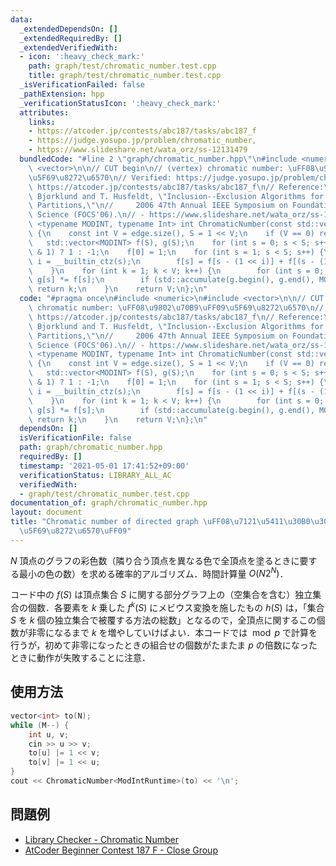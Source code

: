 ```yaml
---
data:
  _extendedDependsOn: []
  _extendedRequiredBy: []
  _extendedVerifiedWith:
  - icon: ':heavy_check_mark:'
    path: graph/test/chromatic_number.test.cpp
    title: graph/test/chromatic_number.test.cpp
  _isVerificationFailed: false
  _pathExtension: hpp
  _verificationStatusIcon: ':heavy_check_mark:'
  attributes:
    links:
    - https://atcoder.jp/contests/abc187/tasks/abc187_f
    - https://judge.yosupo.jp/problem/chromatic_number,
    - https://www.slideshare.net/wata_orz/ss-12131479
  bundledCode: "#line 2 \"graph/chromatic_number.hpp\"\n#include <numeric>\n#include\
    \ <vector>\n\n// CUT begin\n// (vertex) chromatic number: \uFF08\u9802\u70B9\uFF09\
    \u5F69\u8272\u6570\n// Verified: https://judge.yosupo.jp/problem/chromatic_number,\
    \ https://atcoder.jp/contests/abc187/tasks/abc187_f\n// Reference:\n// [1] A.\
    \ Bjorklund and T. Husfeldt, \"Inclusion--Exclusion Algorithms for Counting Set\
    \ Partitions,\"\n//     2006 47th Annual IEEE Symposium on Foundations of Computer\
    \ Science (FOCS'06).\n// - https://www.slideshare.net/wata_orz/ss-12131479\ntemplate\
    \ <typename MODINT, typename Int> int ChromaticNumber(const std::vector<Int> &edge)\
    \ {\n    const int V = edge.size(), S = 1 << V;\n    if (V == 0) return 0;\n \
    \   std::vector<MODINT> f(S), g(S);\n    for (int s = 0; s < S; s++) g[s] = (__builtin_popcount(s)\
    \ & 1) ? 1 : -1;\n    f[0] = 1;\n    for (int s = 1; s < S; s++) {\n        int\
    \ i = __builtin_ctz(s);\n        f[s] = f[s - (1 << i)] + f[(s - (1 << i)) & ~edge[i]];\n\
    \    }\n    for (int k = 1; k < V; k++) {\n        for (int s = 0; s < S; s++)\
    \ g[s] *= f[s];\n        if (std::accumulate(g.begin(), g.end(), MODINT(0)).val)\
    \ return k;\n    }\n    return V;\n};\n"
  code: "#pragma once\n#include <numeric>\n#include <vector>\n\n// CUT begin\n// (vertex)\
    \ chromatic number: \uFF08\u9802\u70B9\uFF09\u5F69\u8272\u6570\n// Verified: https://judge.yosupo.jp/problem/chromatic_number,\
    \ https://atcoder.jp/contests/abc187/tasks/abc187_f\n// Reference:\n// [1] A.\
    \ Bjorklund and T. Husfeldt, \"Inclusion--Exclusion Algorithms for Counting Set\
    \ Partitions,\"\n//     2006 47th Annual IEEE Symposium on Foundations of Computer\
    \ Science (FOCS'06).\n// - https://www.slideshare.net/wata_orz/ss-12131479\ntemplate\
    \ <typename MODINT, typename Int> int ChromaticNumber(const std::vector<Int> &edge)\
    \ {\n    const int V = edge.size(), S = 1 << V;\n    if (V == 0) return 0;\n \
    \   std::vector<MODINT> f(S), g(S);\n    for (int s = 0; s < S; s++) g[s] = (__builtin_popcount(s)\
    \ & 1) ? 1 : -1;\n    f[0] = 1;\n    for (int s = 1; s < S; s++) {\n        int\
    \ i = __builtin_ctz(s);\n        f[s] = f[s - (1 << i)] + f[(s - (1 << i)) & ~edge[i]];\n\
    \    }\n    for (int k = 1; k < V; k++) {\n        for (int s = 0; s < S; s++)\
    \ g[s] *= f[s];\n        if (std::accumulate(g.begin(), g.end(), MODINT(0)).val)\
    \ return k;\n    }\n    return V;\n};\n"
  dependsOn: []
  isVerificationFile: false
  path: graph/chromatic_number.hpp
  requiredBy: []
  timestamp: '2021-05-01 17:41:52+09:00'
  verificationStatus: LIBRARY_ALL_AC
  verifiedWith:
  - graph/test/chromatic_number.test.cpp
documentation_of: graph/chromatic_number.hpp
layout: document
title: "Chromatic number of directed graph \uFF08\u7121\u5411\u30B0\u30E9\u30D5\u306E\
  \u5F69\u8272\u6570\uFF09"
---
```


$N$ 頂点のグラフの彩色数（隣り合う頂点を異なる色で全頂点を塗るときに要する最小の色の数）を求める確率的アルゴリズム．時間計算量 $O(N 2^N)$．

コード中の $f(S)$ は頂点集合 $S$ に関する部分グラフ上の（空集合を含む）独立集合の個数．各要素を $k$ 乗した $f^k(S)$ にメビウス変換を施したもの $h(S)$ は，「集合 $S$ を $k$ 個の独立集合で被覆する方法の総数」となるので，全頂点に関するこの個数が非零になるまで $k$ を増やしていけばよい．本コードでは $\bmod p$ で計算を行うが，初めて非零になったときの組合せの個数がたまたま $p$ の倍数になったときに動作が失敗することに注意．

## 使用方法

```cpp
vector<int> to(N);
while (M--) {
    int u, v;
    cin >> u >> v;
    to[u] |= 1 << v;
    to[v] |= 1 << u;
}
cout << ChromaticNumber<ModIntRuntime>(to) << '\n';
```

## 問題例

- [Library Checker - Chromatic Number](https://judge.yosupo.jp/problem/chromatic_number)
- [AtCoder Beginner Contest 187 F - Close Group](https://atcoder.jp/contests/abc187/tasks/abc187_f)
